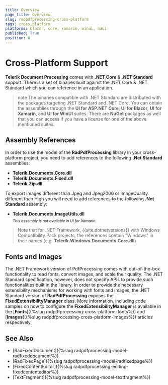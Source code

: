 ```yaml
---
title: Overview
page_title: Overview
slug: radpdfprocessing-cross-platform
tags: cross,platform
platforms: blazor, core, xamarin, winui, maui
published: True
position: 0
---
```



# Cross-Platform Support

**Telerik Document Processing** comes with **.NET Core** & **.NET Standard** support. There is a set of binaries built against the .NET Core & .NET Standard which you can reference in an application.

>note The binaries compatible with .NET Standard are distributed with the packages targeting .NET Standard and .NET Core. You can obtain the assemblies through the **UI for ASP.NET Core**, **UI for Blazor**, **UI for Xamarin**, and **UI for WinUI** suites. There are **NuGet** packages as well that you can access if you have a license for one of the above mentioned suites.

## Assembly References

In order to use the model of the **RadPdfProcessing** library in your cross-platform project, you need to add references to the following **.Net Standard** assemblies:

* **Telerik.Documents.Core.dll**
* **Telerik.Documents.Fixed.dll**
* **Telerik.Zip.dll**

To export images different than Jpeg and Jpeg2000 or ImageQuality different than High you will need to add references to the following **.Net Standard** assembly:

* **Telerik.Documents.ImageUtils.dll**
<br><sub>_This assembly is not available in UI for Xamarin._</sub>

> Note that for .NET Framework, {{site.dotnetversions}} with Windows Compatibility Pack projects, the references contain "Windows" in their names (e.g. **Telerik.Windows.Documents.Core.dll**)

## Fonts and Images

The .NET Framework version of PdfProcessing comes with out-of-the-box functionality to read fonts, convert images, and scale their quality. The .NET Standard specification, however, does not specify APIs to provide such functionalities built in the library.
In order to provide the necessary extensibility mechanisms for working with fonts and images, the .NET Standard version of **RadPdfProcessing** exposes the **FixedExtensibilityManager** class. 
More information, including code samples on how to configure the **FixedExtensibilityManager** is available in the [**Fonts**]({%slug radpdfprocessing-cross-platform-fonts%}) and [**Images**]({%slug radpdfprocessing-cross-platform-images%}) articles respectively.

## See Also

 * [RadFixedDocument]({%slug radpdfprocessing-model-radfixeddocument%})
 * [RadFixedPage]({%slug radpdfprocessing-model-radfixedpage%})
 * [FixedContentEditor]({%slug radpdfprocessing-editing-fixedcontenteditor%})
 * [TextFragment]({%slug radpdfprocessing-model-textfragment%})





